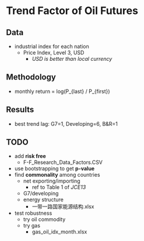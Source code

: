 # Trend Factor of Oil Futures

## Data

- industrial index for each nation
    - Price Index, Level 3, USD
      - *USD is better than local currency*

## Methodology

- monthly return = log(P_{last} / P_{first})

## Results

- best trend lag: G7=1, Developing=6, B&R=1

## TODO
- add **risk free**
  - F-F_Research_Data_Factors.CSV
- use bootstrapping to get **p-value**
- find **commonality** among countries
  - net exporting/importing
    - ref to Table 1 of *JCE13*
  - G7/developing
  - energy structure
    - 一带一路国家能源结构.xlsx
- test robustness
  - try oil commodity
  - try gas
    - gas_oil_idx_month.xlsx

